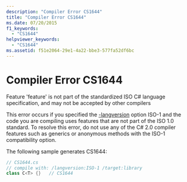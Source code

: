 ```yaml
---
description: "Compiler Error CS1644"
title: "Compiler Error CS1644"
ms.date: 07/20/2015
f1_keywords: 
  - "CS1644"
helpviewer_keywords: 
  - "CS1644"
ms.assetid: f51e2064-29e1-4a22-bbe3-577fa52df6bc
---
```

# Compiler Error CS1644
Feature 'feature' is not part of the standardized ISO C# language specification, and may not be accepted by other compilers  
  
 This error occurs if you specified the [-langversion](../compiler-options/langversion-compiler-option.md) option ISO-1 and the code you are compiling uses features that are not part of the ISO 1.0 standard. To resolve this error, do not use any of the C# 2.0 compiler features such as generics or anonymous methods with the ISO-1 compatibility option.  
  
 The following sample generates CS1644:  
  
```csharp  
// CS1644.cs  
// compile with: /langversion:ISO-1 /target:library  
class C<T> {}   // CS1644  
```
